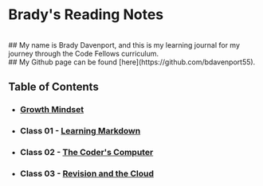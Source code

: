 # Brady's Reading Notes
<br>
## My name is Brady Davenport, and this is my learning journal for my journey through the Code Fellows curriculum.
<br>
## My Github page can be found [here](https://github.com/bdavenport55).
<br>

## Table of Contents
* ### [Growth Mindset](Growth_Mindset.md)
* ### Class 01 - [Learning Markdown](Class_01.md)
* ### Class 02 - [The Coder's Computer](Class_02.md)
* ### Class 03 - [Revision and the Cloud](Class_03.md)


